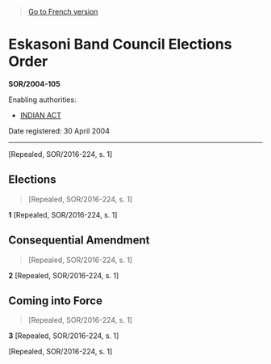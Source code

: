 > [Go to French version](/fr/Règlements/Décrets,%20ordonnances%20et%20règlements%20statutaires/2004/105.md)

# Eskasoni Band Council Elections Order

**SOR/2004-105**

Enabling authorities: 
- [INDIAN ACT](/en/Acts/Revised%20Statutes%20of%20Canada/I/I-5.md)

Date registered: 30 April 2004

----------


[Repealed, SOR/2016-224, s. 1]



## Elections
> [Repealed, SOR/2016-224, s. 1]



**1** [Repealed, SOR/2016-224, s. 1]




## Consequential Amendment
> [Repealed, SOR/2016-224, s. 1]



**2** [Repealed, SOR/2016-224, s. 1]




## Coming into Force
> [Repealed, SOR/2016-224, s. 1]



**3** [Repealed, SOR/2016-224, s. 1]


[Repealed, SOR/2016-224, s. 1]


